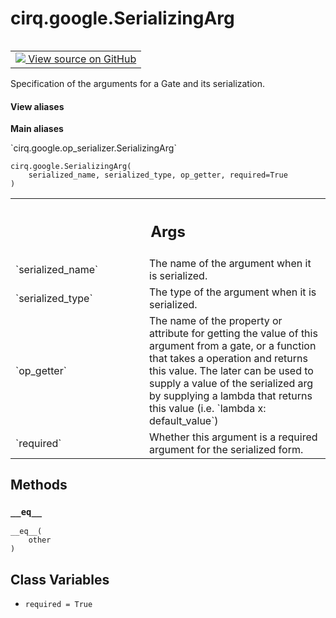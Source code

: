 <div itemscope itemtype="http://developers.google.com/ReferenceObject">
<meta itemprop="name" content="cirq.google.SerializingArg" />
<meta itemprop="path" content="Stable" />
<meta itemprop="property" content="__eq__"/>
<meta itemprop="property" content="__init__"/>
<meta itemprop="property" content="required"/>
</div>

# cirq.google.SerializingArg

<!-- Insert buttons and diff -->

<table class="tfo-notebook-buttons tfo-api" align="left">

<td>
  <a target="_blank" href="https://github.com/quantumlib/cirq/tree/master/cirq/google/op_serializer.py">
    <img src="https://www.tensorflow.org/images/GitHub-Mark-32px.png" />
    View source on GitHub
  </a>
</td>
</table>



Specification of the arguments for a Gate and its serialization.

<section class="expandable">
  <h4 class="showalways">View aliases</h4>
  <p>
<b>Main aliases</b>
<p>`cirq.google.op_serializer.SerializingArg`</p>
</p>
</section>

<pre class="devsite-click-to-copy prettyprint lang-py tfo-signature-link">
<code>cirq.google.SerializingArg(
    serialized_name, serialized_type, op_getter, required=True
)
</code></pre>



<!-- Placeholder for "Used in" -->


<!-- Tabular view -->
 <table class="responsive fixed orange">
<colgroup><col width="214px"><col></colgroup>
<tr><th colspan="2"><h2 class="add-link">Args</h2></th></tr>

<tr>
<td>
`serialized_name`
</td>
<td>
The name of the argument when it is serialized.
</td>
</tr><tr>
<td>
`serialized_type`
</td>
<td>
The type of the argument when it is serialized.
</td>
</tr><tr>
<td>
`op_getter`
</td>
<td>
The name of the property or attribute for getting the
value of this argument from a gate, or a function that takes a
operation and returns this value. The later can be used to supply
a value of the serialized arg by supplying a lambda that
returns this value (i.e. `lambda x: default_value`)
</td>
</tr><tr>
<td>
`required`
</td>
<td>
Whether this argument is a required argument for the
serialized form.
</td>
</tr>
</table>



## Methods

<h3 id="__eq__"><code>__eq__</code></h3>

<pre class="devsite-click-to-copy prettyprint lang-py tfo-signature-link">
<code>__eq__(
    other
)
</code></pre>






## Class Variables

* `required = True` <a id="required"></a>
